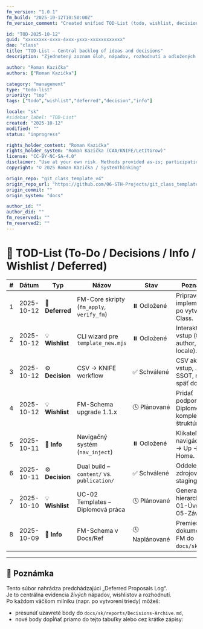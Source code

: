 ```yaml
---
fm_version: "1.0.1"
fm_build: "2025-10-12T10:50:00Z"
fm_version_comment: "Created unified TOD-List (todo, wishlist, decisions, info, deferred)."

id: "TOD-2025-10-12"
guid: "xxxxxxxx-xxxx-4xxx-yxxx-xxxxxxxxxxxx"
dao: "class"
title: "TOD-List – Central backlog of ideas and decisions"
description: "Zjednotený zoznam úloh, nápadov, rozhodnutí a odložených návrhov pre GitHub Class Template a FM-Core integráciu."

author: "Roman Kazička"
authors: ["Roman Kazička"]

category: "management"
type: "todo-list"
priority: "top"
tags: ["todo","wishlist","deferred","decision","info"]

locale: "sk"
#sidebar_label: "TOD-List"
created: "2025-10-12"
modified: ""
status: "inprogress"

rights_holder_content: "Roman Kazička"
rights_holder_system: "Roman Kazička (CAA/KNIFE/LetItGrow)"
license: "CC-BY-NC-SA-4.0"
disclaimer: "Use at your own risk. Methods provided as-is; participation is voluntary and context-aware."
copyright: "© 2025 Roman Kazička / SystemThinking"

origin_repo: "git_class_template_v4"
origin_repo_url: "https://github.com/06-STH-Projects/git_class_template_v4"
origin_commit: ""
origin_system: "docs"

author_id: ""
author_did: ""
fm_reserved1: ""
fm_reserved2: ""
---
```


# 🧭 TOD-List (To-Do / Decisions / Info / Wishlist / Deferred)

| # | Dátum | Typ | Názov | Stav | Poznámka |
|---|--------|------|--------|--------|-----------|
| 1 | 2025-10-12 | 🧩 **Deferred** | FM-Core skripty (`fm_apply`, `verify_fm`) | ⏸️ Odložené | Pripravené, implementácia po vytvorení Class. |
| 2 | 2025-10-12 | 💡 **Wishlist** | CLI wizard pre `template_new.mjs` | ⏸️ Odložené | Interaktívny vstup (title, author, locale). |
| 3 | 2025-10-12 | ⚙️ **Decision** | CSV → KNIFE workflow | ✅ Schválené | CSV ako vstup, .md ako SSOT, report späť do CSV. |
| 4 | 2025-10-12 | 💡 **Wishlist** | FM-Schema upgrade 1.1.x | 🕓 Plánované | Pridať podporu pre Diplomové a komplexné štruktúry. |
| 5 | 2025-10-11 | 💬 **Info** | Navigačný systém (`nav_inject`) | ⏸️ Odložené | Klikateľná navigácia Top → Up → Home. |
| 6 | 2025-10-11 | ⚙️ **Decision** | Dual build – `content/` vs. `publication/` | ✅ Schválené | Oddelenie zdrojov a stagingu. |
| 7 | 2025-10-10 | 💡 **Wishlist** | UC-02 Templates – Diplomová práca | 🕓 Plánované | Generator hierarchie 01-Úvod → 05-Záver. |
| 8 | 2025-10-09 | 💬 **Info** | FM-Schema v Docs/Ref | 🕓 Naplánované | Premiestniť dokumentáciu FM do `docs/sk/ref`. |

---

## 🧠 Poznámka
Tento súbor nahrádza predchádzajúci „Deferred Proposals Log“.  
Je to centrálna evidencia *živých* nápadov, wishlistov a rozhodnutí.  
Po každom väčšom milníku (napr. po vytvorení triedy) môžeš:
- presunúť uzavreté body do `docs/sk/reports/Decisions-Archive.md`,
- nové body dopĺňať priamo do tejto tabuľky alebo cez krátke zápisy: